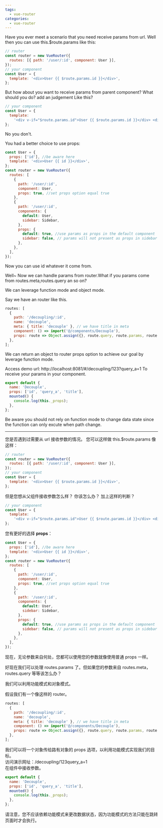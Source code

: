 ```yaml
---
tags:
  - vue-router
categories:
  - vue-router
---
```


Have you ever meet a scenario that you need receive params from url. Well then you can use this.\$route.params like this:

```js
// router
const router = new VueRouter({
  routes: [{ path: '/user/:id', component: User }],
});
// your component
const User = {
  template: '<div>User {{ $route.params.id }}</div>',
};
```

But how about you want to receive params from parent component?
What should you do?
add an judgement Like this?

```js
// your component
const User = {
  template:
    '<div v-if="$route.params.id">User {{ $route.params.id }}</div> <div v-if="!$route.params.id">User {{ $route.params.id }}</div>',
};
```

No you don't.

You had a better choice to use props:

```js
const User = {
  props: ['id'], //be aware here
  template: '<div>User {{ id }}</div>',
};
const router = new VueRouter({
  routes: [
    {
      path: '/user/:id',
      component: User,
      props: true, //set props option equal true
    },
    {
      path: '/user/:id',
      components: {
        default: User,
        sidebar: Sidebar,
      },
      props: {
        default: true, //use params as props in the default component
        sidebar: false, // params will not present as props in sidebar
      },
    },
  ],
});
```

Now you can use id whatever it come from.

Well~ Now we can handle params from router.What if you params come from routes.meta,routes.query an so on?

We can leverage function mode and object mode.

Say we have an router like this.

```js
routes: [
  {
    path: '/decoupling/:id',
    name: 'decouple',
    meta: { title: 'decouple' }, // we have title in meta
    component: () => import('@/components/Decouple'),
    props: route => Object.assign({}, route.query, route.params, route.meta), // we have query and params
  },
];
```

We can return an object to router props option to achieve our goal by leverage function mode.

Access demo url: http://localhost:8081/#/decoupling/123?query_a=1
To receive your params in your component.

```js
export default {
  name: 'Decouple',
  props: ['id', 'query_a', 'title'],
  mounted() {
    console.log(this._props);
  },
};
```

Be aware you should not rely on function mode to change data state since the function can only excute when path change.

---

您是否遇到过需要从 url 接收参数的情况。 您可以这样做 this.\$route.params 像这样：

```js
// router
const router = new VueRouter({
  routes: [{ path: '/user/:id', component: User }],
});
// your component
const User = {
  template: '<div>User {{ $route.params.id }}</div>',
};
```

但是您想从父组件接收参数怎么样？
你该怎么办？
加上这样的判断？

```js
// your component
const User = {
  template:
    '<div v-if="$route.params.id">User {{ $route.params.id }}</div> <div v-if="!$route.params.id">User {{ $route.params.id }}</div>',
};
```

您有更好的选择 **props**：

```js
const User = {
  props: ['id'], //be aware here
  template: '<div>User {{ id }}</div>',
};
const router = new VueRouter({
  routes: [
    {
      path: '/user/:id',
      component: User,
      props: true, //set props option equal true
    },
    {
      path: '/user/:id',
      components: {
        default: User,
        sidebar: Sidebar,
      },
      props: {
        default: true, //use params as props in the default component
        sidebar: false, // params will not present as props in sidebar
      },
    },
  ],
});
```

现在，无论参数来自何处，您都可以使用您的参数就像使用普通 props 一样。

好现在我们可以处理 routes.params 了。但如果您的参数来自 routes.meta，routes.query 等等该怎么办？

我们可以利用功能模式和对象模式。

假设我们有一个像这样的 router。

```js
routes: [
  {
    path: '/decoupling/:id',
    name: 'decouple',
    meta: { title: 'decouple' }, // we have title in meta
    component: () => import('@/components/Decouple'),
    props: route => Object.assign({}, route.query, route.params, route.meta), // we have query and params
  },
];
```

我们可以将一个对象传给路有对象的 props 选项，以利用功能模式实现我们的目标。  
访问演示网址：/decoupling/123query_a=1  
在组件中接收参数。

```js
export default {
  name: 'Decouple',
  props: ['id', 'query_a', 'title'],
  mounted() {
    console.log(this._props);
  },
};
```

请注意，您不应该依赖功能模式来更改数据状态，因为功能模式的方法只能在跳转页面时才会执行。
